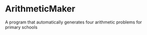 # ArithmeticMaker
A program that automatically generates four arithmetic problems for primary schools

